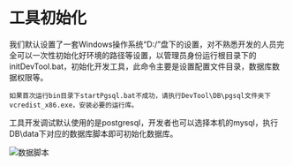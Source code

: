 # 工具初始化

我们默认设置了一套Windows操作系统“D:/”盘下的设置，对不熟悉开发的人员完全可以一次性初始化好环境的路径等设置，以管理员身份运行根目录下的initDevTool.bat，初始化开发工具，此命令主要是设置配置文件目录，数据库数据权限等。

```如果首次运行bin目录下startPgsql.bat不成功，请执行DevTool\DB\pgsql文件夹下vcredist_x86.exe，安装必要的运行库。```

工具开发调试默认使用的是postgresql，开发者也可以选择本机的mysql，执行DB\data下对应的数据库脚本即可初始化数据库。

![数据脚本](/articles/iuap-develop/4-/img/image104.jpg)


